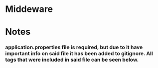 # Middeware


# Notes
### application.properties file is required, but due to it have important info on said file it has been added to gitignore. All tags that were included in said file can be seen below. ###
